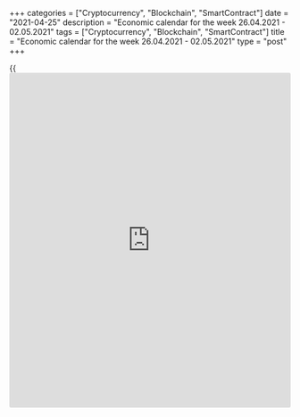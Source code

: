 +++
categories = ["Cryptocurrency", "Blockchain", "SmartContract"]
date = "2021-04-25"
description = "Economic calendar for the week 26.04.2021 - 02.05.2021"
tags = ["Cryptocurrency", "Blockchain", "SmartContract"]
title = "Economic calendar for the week 26.04.2021 - 02.05.2021"
type = "post"
+++

{{<iframe id="large-banner" src="https://www.bounty.group/#slide=22.0" width="100%" height="600" scrolling="no" style="border: 0px solid rgb(216, 221, 230); border-radius: 3px;">}}

2021-04-25

2021-04-25

Economic [calendar](https://www.fintechee.com/web-trader/) for the week 26.04.2021 – 02.05.2021Jana Kane

##  **Review of the main events of the Forex economic [calendar](https://www.fintechee.com/web-trader/) for the
next trading week (26.04.2021 – 02.05.2021)**

 **Trading on key Forex [news](https://www.letsplayfx.com/blog/forex-news-website/): next week we expect the publication of
important macro statistics from the US, Australia, Canada, Eurozone,
Germany, China, as well as the results of the meetings of the central
banks of Japan and the US.**

Last week, two of the world's largest central banks - Canada and the
Eurozone - held their regular meetings. While the Bank of Canada
surprised financial market participants by unexpectedly announcing a
slowdown in bond purchases due to improved economic prospects, the ECB
meeting went without surprises. Last Thursday the ECB leaders decided to
keep the parameters of the bank's current monetary [policy](https://www.fintechee.com/policy/). The ECB said
in a statement that the bank will continue to buy Eurozone bonds under
an emergency program worth 1.85 trillion euros ($2.2 trillion) until at
least the end of March 2022. The ECB also reaffirmed its intention to
make purchases "at a substantially higher pace" expressed in March.

The euro fell after the ECB meeting, and the DXY dollar index, in which
the euro accounts for more than 50%, rose. Nevertheless, the DXY dollar
index closed last week, for the third in a row, with another decline,
losing support from the yield of US government bonds, which continued to
decline, and ceasing to respond with growth to positive macro data that
continues to come from the US.

Now the attention of market participants is shifting to the Fed meeting,
which is scheduled for the next week. It will take place on April 27 -
28. It is widely expected that the parameters of current monetary [policy](https://www.fintechee.com/policy/)
will remain the same. However, it is also possible that the Fed's
leaders may sound concerns about the growing inflation in the US, which
market participants may regard as a signal to reduce short positions in
the dollar.

Next week, financial market participants will pay attention to the
publication of important macro statistics from the US, Australia,
Canada, Eurozone, Germany, China, as well as the results of the meetings
of the central banks of Japan and the US. It is also worth noting that
this is the last trading week of the ending month.

 **Traders should pay attention to the publication of the following
macro indicators:**

 ***during the coming week, new events may be added to the [calendar](https://www.fintechee.com/web-trader/) and
/ or some scheduled events may be canceled**

 ****GMT time**

###  **Monday, April 26**

###  **12:30 USD Durable goods orders. Capital goods orders (ex defense
and aviation)**

This indicator reflects the value of orders received by manufacturers of
durable goods and capital goods (capital goods are durable commodities
used to produce durable goods and services) involving large investments.
The goods produced in the defense and aviation sectors of the US economy
are not included in this indicator. A strong result strengthens the USD.
Previous values ​​of the durable goods orders indicator: -1.2% in
February, +3.4% in January 2021, +1.2% in December, +1.3% in November,
+1.8% in October , -18.3% in April, -16.7% in March, +2.0% in February,
-0.2% in January 2020.

Previous values ​​of the capital goods orders ex defense and aviation:
-0.9% in February, +0.6% in January 2021, +1.5% in December, +1.2% in
November, +1.9% in September, +2.1% in August, -6.6% in April, -1.3% in
March, -0.6% in February, +0.9% in January 2020.

In theory, the relative growth of the indicator has a positive effect on
the dollar; the market reaction to its negative value may be negative
for the dollar in the short term. Data worse than the previous value
will also negatively affect the dollar quotes.

Forecast for March: +2.5% (orders for durable goods), +1.6% (orders for
capital goods excluding defense and aviation).

It seems that the growth of indicators continues after their recovery in
previous months from a strong drop in March and April 2020, which should
have a positive effect on the dollar quotes. Better-than-expected data
will also have a positive impact on the dollar.

###  **Tuesday, April 27**

###  **03:00 JPY Bank of Japan's decision on interest rate. Bank of
Japan's press conference and monetary [policy](https://www.fintechee.com/policy/) comments**

The Bank of Japan will decide on the interest rate. At the moment, the
main rate in Japan is in the negative territory, amounting to -0.1%.
Most likely, the rate will remain the same. If it is cut and deepens
into negative territory, such a decision will cause a sharp decline in
the yen in the foreign exchange market and an increase in the Japanese
stock market. In any case, during this period of time, a jump in
volatility is expected in trading in the yen and in the Asian financial
market.

Since February 2016, the Bank of Japan has kept the deposit rate at
-0.1%. The target yield for 10-year bonds is currently around 0%. In
2020, the Bank of Japan set an annual target for [ETF](https://www.fixpro.org/post/etf-liquidity/) purchases of 12
trillion yen and expanded its aid program for coronavirus-affected
businesses to 110 trillion yen from 75 trillion yen. Under this program,
companies can obtain unsecured loans at zero interest rates. The goal of
the program is to support commercial companies whose bankruptcy rates
have skyrocketed in Japan in recent months due to the coronavirus
pandemic. A recent accompanying statement from the Bank of Japan said
that the bank's management will continue to "increase the monetary base
until inflation stays above 2%." “We will not hesitate to take
additional mitigation measures if necessary,” the bank also
traditionally said in a statement.

During the press conference, the head of the Bank of Japan Haruhiko
Kuroda will comment on the bank's monetary [policy](https://www.fintechee.com/policy/). The Bank of Japan
continues to adhere to its super-soft monetary [policy](https://www.fintechee.com/policy/). As Kuroda has
stated on several occasions, "it is appropriate for Japan to patiently
continue with its current loose monetary [policy](https://www.fintechee.com/policy/)." Markets usually react
noticeably to Kuroda's speeches. Surely, he will again touch upon the
topic of monetary [policy](https://www.fintechee.com/policy/) during his speech, which will cause an increase
in volatility not only in the yen trade, but also throughout the Asian
and world financial markets.

If the bank's executives decide that Japan's economy is stable and the
momentum of inflation towards the 2% target is not diminishing, they
will refrain from changing [policy](https://www.fintechee.com/policy/).

###  **06:00 JPY** **Press conference of the Bank of Japan**

During the press conference, the head of the Bank of Japan Haruhiko
Kuroda will comment on the bank's monetary [policy](https://www.fintechee.com/policy/). Despite the measures
taken earlier by the bank to stimulate the Japanese economy, inflation
remains low, production and consumption are falling, which negatively
affects export-oriented Japanese manufacturers. Markets usually react
noticeably to Kuroda's speeches. If he touches on the topic of monetary
[policy](https://www.fintechee.com/policy/) during his speech, volatility will increase not only in the yen
trade, but throughout the Asian and global financial markets.

###  **20:00 CAD Speech by Governor of the Bank of Canada Tiff Macklem**

The Canadian economy, as well as the entire global economy, slowed down
in 2020 due to the coronavirus pandemic. Earlier, Tiff Macklem said that
the Canadian economy is quite stable. However, the situation has changed
rapidly, and not for the better. Traders want to know Macklem's opinion
on the sustainability of the Canadian economy and the monetary [policy](https://www.fintechee.com/policy/) of
the central bank.

If Tiff Macklem touches on the topic of the monetary [policy](https://www.fintechee.com/policy/) of the Bank
of Canada, the volatility in the quotes of the Canadian dollar will rise
sharply. His tough tone will help strengthen the Canadian dollar. The
soft rhetoric of Tief Maclem's speech and the propensity for soft
monetary [policy](https://www.fintechee.com/policy/) will negatively affect the CAD quotes.

He will probably also touch on the topic of the last week's meeting, at
which the leaders of the Bank of Canada left the key interest rate
unchanged at 0.25%, while saying that the key rate hike could happen
faster than previously thought, and also unexpectedly announced a
slowdown in bond purchases due to improved economic outlook.

###  **Wednesday, April 28**

###  **01:30 AUD RBA core trimmed mean inflation index (for the 1st
quarter). Consumer Price Index (for the 1st quarter)**

This indicator is published by the RBA and the Australian Bureau of
Statistics. It reflects the dynamics of retail prices of goods and
services included in the consumer basket. The simple trimmed mean method
takes into account the weighted average kernel, the central 70% of the
index components. Previous values ​​of the index: +0.4% (+1.2% in annual
[terms](https://www.fintechee.com/terms/)) in the 4th quarter of 2020. According to the forecast, it is
expected that the value of the indicator for the 1st quarter of 2021
will also be +0.5% (+1.2% in annual [terms](https://www.fintechee.com/terms/)). If the value of the
indicator coincides with the forecast or turns out to be worse than it,
it is likely to negatively affect the AUD. The data indicate low
inflationary pressures in the country. The growth of the indicator above
the forecast should have a positive effect on the AUD in the short term.

Consumer Price Inflation Index (CPI) published by the RBA and the
Australian Bureau of Statistics measures the dynamics of retail prices
for goods and services in Australia. CPI is the most significant
indicator of inflation and changes in consumer preferences. A high
reading is positive for the AUD, while a low reading is negative.
Previous values ​​of the indicator: +0.9% (+0.9% in annual [terms](https://www.fintechee.com/terms/)) in the
4th quarter of 2020. According to the forecast, it is expected that the
value of the indicator for the 1st quarter of 2021 will be +0.9% (+1.4%
in annual [terms](https://www.fintechee.com/terms/)). The expected positive value is unlikely to provide
significant support for the AUD, indicating low inflationary pressures
in the Australian economy. If the indicator comes out with a value worse
than expected, it is likely to put pressure on the AUD.

###  **12:30 CAD Retail Sales Index**

Retail Sales Index is published monthly by Statistics Canada and
estimates total retail sales. The index is often considered an indicator
of consumer confidence and reflects the health of the retail sector in
the near term. A rise in the index is usually positive for the CAD; a
decrease in the indicator will negatively affect the CAD. The previous
value of the index (in January) was -1.1% after falling in March 2020 by
-9.9%, in April - by -25% and growth in May by +18.7%. If the data for
February turns out to be even weaker than the forecast of -3.0%, which
is even worse than the previous negative value, the CAD may sharply
decline in the short term.

###  **14:00 EUR Speech by the ECB President Christine Lagarde**

During speeches by the head of the ECB Christine Lagarde, the volatility
of trading increases not only in the euro and European stock indices,
but throughout the financial market, especially if she touches on the
topic of the ECB's monetary [policy](https://www.fintechee.com/policy/). Any hints at curtailing the QE
program in the Eurozone will cause the euro to rise. The soft tone of
Christine Lagarde's speech and the propensity to continue the extra soft
monetary [policy](https://www.fintechee.com/policy/) of the ECB will negatively affect the euro.

Speeches of the head of the ECB after the bank's meetings have a
particularly strong influence on the market. In previous periods, the
speech of the head of the ECB in similar situations could cause a change
in the euro exchange rate by more than 3%. If Christine Lagarde does not
touch upon the topic of the ECB's monetary [policy](https://www.fintechee.com/policy/), the reaction to her
speech will be weak.

###  **18:00 USD The Fed's decision on the interest rate. The Fed's
comments on monetary [policy](https://www.fintechee.com/policy/)**

In March 2020, the Fed sharply lowered the interest rate (to 0.25% from
1.75% in February), and also announced the allocation of $700 billion
for the purchase of US government bonds and mortgage-backed securities.
Subsequently, the Fed has repeatedly announced additional measures to
support the American economy and inject cheap liquidity into the
financial system. Usually, with the easing of the monetary [policy](https://www.fintechee.com/policy/), the
national currency becomes cheaper and its quotations go down.

In 2020, the dollar declined as [investor](https://www.fintechee.com/tutorial-for-forex-trading/investor-mode/)s withdrew funds from defensive
assets, buying more risky and profitable assets of the stock market,
which continued to grow despite the threat of a second wave of the
coronavirus epidemic and the associated economic slowdown. The role of
the dollar as a defensive asset was also declining. However, in 2021,
the dollar is strengthening, which is associated with an increase in the
yield of US government bonds, and the Fed has not yet responded to this
in any way.

The rate is widely expected to remain at 0.25% at this meeting.
Nevertheless, during the period of publication of the decision on the
rate, volatility may sharply grow throughout the financial market,
primarily in the American stock market and in the dollar quotes,
especially if the decision on the rate differs from the forecast or
unexpected statements are received from the Fed leaders.

Powell's comments may affect both short-term and long-term USD trading.
A more hawkish stance on the Fed's monetary [policy](https://www.fintechee.com/policy/) is seen as positive
and strengthens the US dollar, while a more cautious stance is seen as
negative for the USD. Investors are eager to hear Powell's views on the
Fed's future plans this year.

###  **18:30 USD FOMC Press Conference**

The press conference of the US Federal Open Market Committee lasts about
an hour. The first part contains the reading of the ruling, followed by
a series of questions and answers that can increase market volatility.
Any hints by Powell about the possibility of a change in the current
monetary [policy](https://www.fintechee.com/policy/) will cause an increase in volatility in the dollar
quotes and in the American stock market.

###  **Thursday, April 29**

###  **12:00 EUR Harmonized Index of Consumer Prices (HICP) in Germany
(preliminary release)**

This index is published by the EU Statistical Office and is calculated
on the basis of a statistical method agreed between all EU countries. It
is an indicator for assessing inflation and is used by the Governing
Council of the ECB to assess the level of price stability. A positive
result strengthens the EUR, a negative one weakens it.

Preliminary forecast for April: +2.0% (against +2.0% in March, +1.6% in
January and February, -0.7% in December and negative values ​​in the
second half of 2020) on an annualized basis. If the data turn out to be
better than the forecast, the euro may strengthen in the short term. The
growth of the indicator is a positive factor for the euro. The data show
that inflationary pressures are still low in Germany. The data worse
than the forecast and the previous value will negatively affect the
euro.

###  **12:30 USD Annual US GDP for the 1st quarter (preliminary
estimate)**

GDP data is one of the key indicators (along with data on the labor
market and inflation) for the Fed in [terms](https://www.fintechee.com/terms/) of its monetary [policy](https://www.fintechee.com/policy/).
Strong result strengthens the US dollar; weak GDP report negatively
affects the US dollar. In the previous 4th quarter, GDP grew by +4.3%
after rising +33.4% in Q3 2020, and after falling -31.4% in Q2 and -5.0%
in Q1 2020.

If the data points to a decline in GDP in the 4th quarter, the dollar
will come under pressure. The positive data on GDP will support the
dollar and the American stock indices, although they are already mostly
priced in. Preliminary forecast for Q1 2021: +6.5%.

###  **Friday, April 30**

###  **01:00 CNY Services PMI by China Federation of Logistics &
Purchasing (CFLP)**

This indicator assesses the state of the services sector in the Chinese
economy. A result above 50 is considered positive and strengthens the
yuan. Previous values of the indicator: 56.3 in March, 51.4 in February,
52.4 in January. The indicator is above 50, which is likely to have a
positive effect on the yuan quotes, even with a slight relative decline.
If the indicator is below 50, the yuan will be under pressure and likely
to decline. Forecast for April: 52.6.

###  **01:00 CNY Manufacturing PMI by China Federation of Logistics &
Purchasing (CFLP)**

This indicator is an important indicator of the state of the Chinese
economy as a whole. A result above 50 is seen as positive and
strengthens the CNY, one below 50 as negative for the yuan. Previous
values ​​of the indicator: 51.9 in March, 50.6 in February, 51.3 in
January.

The relative growth of the index and the value above 50 should have a
positive effect on the CNY. The data above the value of 50 indicates an
increase in activity, which has a positive effect on the quotes of the
national currency. In the opposite case, and if the indicator is below
50, the yuan will be under pressure and probably will decrease. Forecast
for April: 51.4.

###  **06:00 EUR Germany GDP for the 1st quarter (preliminary release)**

GDP is considered the most important indicator of the overall health of
the economy. The growing trend in the GDP indicator is considered
positive for the national currency. The German economy is the locomotive
of the entire European economy. A high value of the GDP indicator is
considered a positive factor for the EUR, while a low value is
considered negative.

The growth of the European and German economies slowed sharply in 2019,
and in 2020 the European economy has already entered a recession.
Although the Brexit problem has finally been resolved, the risk of
negative impact on the economy of the consequences of the coronavirus
pandemic has been added to the internal political risks in Europe.

If the GDP data turns out to be weaker than the forecast, it will put
downward pressure on the euro. Better-than-expected data may strengthen
the euro. Forecast: German GDP grew by +0.3% in the 1st quarter of 2021,
but decreased by -2.8% in annual [terms](https://www.fintechee.com/terms/).

###  **08:00 CHF Speech by the head of the SNB Thomas Jordan**

During the speech by SNB Chairman Thomas Jordan, the volatility of CHF
trading increases, and traders are waiting for signals regarding the
further plans of the SNB's monetary [policy](https://www.fintechee.com/policy/). The central bank of
Switzerland has consistently advocated a soft monetary [policy](https://www.fintechee.com/policy/) in the
country, and traditionally considers the rate of the national currency
"overvalued". Jordan’s tough rhetoric will strengthen the franc. The
soft tone of the speech and the propensity to continue the extra soft
monetary [policy](https://www.fintechee.com/policy/) of the SNB will negatively affect the franc. If Jordan
does not touch on the topic of monetary [policy](https://www.fintechee.com/policy/), the reaction to his
speech will be weak.

###  **09:00 EUR Eurozone GDP for the 1st quarter (preliminary
estimate). Consumer Price Index. Core Consumer Price Index (prelliminary
release)**

GDP is considered to be an indicator of the overall health of the
economy. The upward trend in GDP is considered positive for the EUR; a
poor result weakens the EUR.

Recently, macro data from the Eurozone have been indicating a gradual
recovery in the growth rate of the European economy after a sharp drop
in early 2020. However, the decision made by the EU leaders in July to
provide additional support to the economy (a package of spending on the
economic recovery of the bloc in the amount of 1.8 trillion euros was
approved) will help stabilize the economy of the Eurozone, which, as a
result of quarantine restrictions, restraint in spending by companies
and consumers, as well as a collapse exports is on the cusp of the
deepest economic downturn since World War II.

The euro reacted positively to this decision.

Nevertheless, according to the forecast of economists, the GDP of the
Eurozone is expected to fall in the 1st quarter of 2021 by -0.8% (by
-1.9% in annual [terms](https://www.fintechee.com/terms/)) after falling by -0.7% (-4.9% in annualized) in
the 4th quarter of 2020, an increase of +12.5% ​​(a fall of -4.3% in
annual [terms](https://www.fintechee.com/terms/)) in the 3rd quarter, a fall of -11.8% (-14.7% in YoY) in
the 2nd quarter and a decline of -3.6% (-3.1% YoY) in the 1st quarter of
2020.

If the data turn out to be weaker than the preliminary estimate, the
euro may decline. Better-than-forecast data may strengthen the euro in
the short term, although it is still far from the full recovery of the
European economy even to pre-crisis levels (quarterly growth within 0.2%
- 0.4%).

Consumer Price Index (CPI) is published by Eurostat and measures the
price change of a selected basket of goods and services over a given
period. The index is a key indicator for assessing inflation and changes
in purchasing habits. A positive result strengthens the EUR, a negative
one weakens it. At the end of 2020, the CPI index fell by -0.3%, which
indicates low inflationary pressures and even a slowdown in inflation.
Forecast for April: +1.6% (in annual [terms](https://www.fintechee.com/terms/)) against +1.3% in March,
+0.9% in January and February. If the data turns out to be worse than
the forecast, the euro may drop sharply in the short term. The data
better than the forecast and / or the previous value may strengthen the
euro in the short term, despite the low value (the target level of the
ECB's consumer inflation is just below 2.0%).

Core Consumer Price Index (Core CPI) determines the change in prices of
a selected basket of goods and services for a given period and is a key
indicator for assessing inflation and changes in consumer preferences.
Food and energy have been excluded from this indicator to provide a more
accurate estimate. A high result strengthens the EUR, while a low result
weakens it. In January 2021, Core CPI rose +1.4%, +1.1% in February (on
an annualized basis) after more modest values ​​of +0.2% between
September and December 2020. If the data for April turn out to be worse
than the previous value or forecast, this may negatively affect the
euro. If the data turn out to be better than the forecast or the
previous value, the euro is likely to react with an increase in
quotations, but only in the short term. Inflation in the Eurozone
remains low, which is a negative factor for the euro. Forecast for
April: +0.9%.

## Price chart of EURUSD in real time mode

The content of this article reflects the author’s opinion and does not
necessarily reflect the official position of LiteForex. The material
published on this page is provided for informational purposes only and
should not be considered as the provision of investment advice for the
purposes of Directive 2004/39/EC.

Rate this article:

{{value}}

( {{count}} {{title}} )